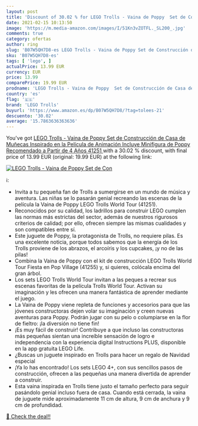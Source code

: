 ```yaml
---
layout: post
title: 'Discount of 30.02 % for LEGO Trolls - Vaina de Poppy  Set de Con'
date: 2021-02-15 10:13:50
image: 'https://m.media-amazon.com/images/I/51Kn3vZOTFL._SL200_.jpg'
comments: true
category: ofertas
author: ring
slug: 'B07W5QH7D8-es LEGO Trolls - Vaina de Poppy Set de Construcción de Casa...'
sku: 'B07W5QH7D8-es'
tags: [ 'lego', ]
actualPrice: 13.99 EUR
currency: EUR
price: 13.99
comparePrice: 19.99 EUR
prodname: 'LEGO Trolls - Vaina de Poppy  Set de Construcción de Casa de Muñecas Inspirado en la Película de Animación  Incluye Minifigura de Poppy  Recomendado a Partir de 4 Años   41251 '
country: 'es'
flag: '🇪🇸'
brand: 'LEGO Trolls'
buyurl: 'https://www.amazon.es/dp/B07W5QH7D8/?tag=tolees-21'
descuento: '30.02'
average: '15.7863636363636'
---
```


You've got [LEGO Trolls - Vaina de Poppy  Set de Construcción de Casa de Muñecas Inspirado en la Película de Animación  Incluye Minifigura de Poppy  Recomendado a Partir de 4 Años   41251 ](https://www.amazon.es/dp/B07W5QH7D8/?tag=tolees-21) with a  30.02 % discount, with final price of 13.99 EUR (original: 19.99 EUR) at the following link:

[![LEGO Trolls - Vaina de Poppy  Set de Con](https://m.media-amazon.com/images/I/51Kn3vZOTFL._SL200_.jpg)](https://www.amazon.es/dp/B07W5QH7D8/?tag=tolees-21)

ℹ️:

- Invita a tu pequeña fan de Trolls a sumergirse en un mundo de música y aventura. Las niñas se lo pasarán genial recreando las escenas de la película la Vaina de Poppy LEGO Trolls World Tour (41251).
- Reconocidos por su calidad, los ladrillos para construir LEGO cumplen las normas más estrictas del sector, además de nuestros rigurosos criterios de calidad; por ello, ofrecen siempre las mismas cualidades y son compatibles entre sí.
- Este juguete de Poppy, la protagonista de Trolls, no requiere pilas. Es una excelente noticia, porque todos sabemos que la energía de los Trolls proviene de los abrazos, el arcoíris y los cupcakes, ¡y no de las pilas!
- Combina la Vaina de Poppy con el kit de construcción LEGO Trolls World Tour Fiesta en Pop Village (41255) y, si quieres, colócala encima del gran árbol.
- Los sets LEGO Trolls World Tour invitan a las peques a recrear sus escenas favoritas de la película Trolls World Tour. Activan su imaginación y les ofrecen una manera fantástica de aprender mediante el juego.
- La Vaina de Poppy viene repleta de funciones y accesorios para que las jóvenes constructoras dejen volar su imaginación y creen nuevas aventuras para Poppy. Podrán jugar con su pelo o columpiarse en la flor de fieltro: ¡la diversión no tiene fin!
- ¡Es muy fácil de construir! Contribuye a que incluso las constructoras más pequeñas sientan una increíble sensación de logro e independencia con la experiencia digital Instructions PLUS, disponible en la app gratuita LEGO Life.
- ¿Buscas un juguete inspirado en Trolls para hacer un regalo de Navidad especial
- ¡Ya lo has encontrado! Los sets LEGO 4+, con sus sencillos pasos de construcción, ofrecen a las pequeñas una manera divertida de aprender a construir.
- Esta vaina inspirada en Trolls tiene justo el tamaño perfecto para seguir pasándolo genial incluso fuera de casa. Cuando está cerrada, la vaina de juguete mide aproximadamente 11 cm de altura, 9 cm de anchura y 9 cm de profundidad.

[🛒 Check the deal!!](https://www.amazon.es/dp/B07W5QH7D8/?tag=tolees-21)
